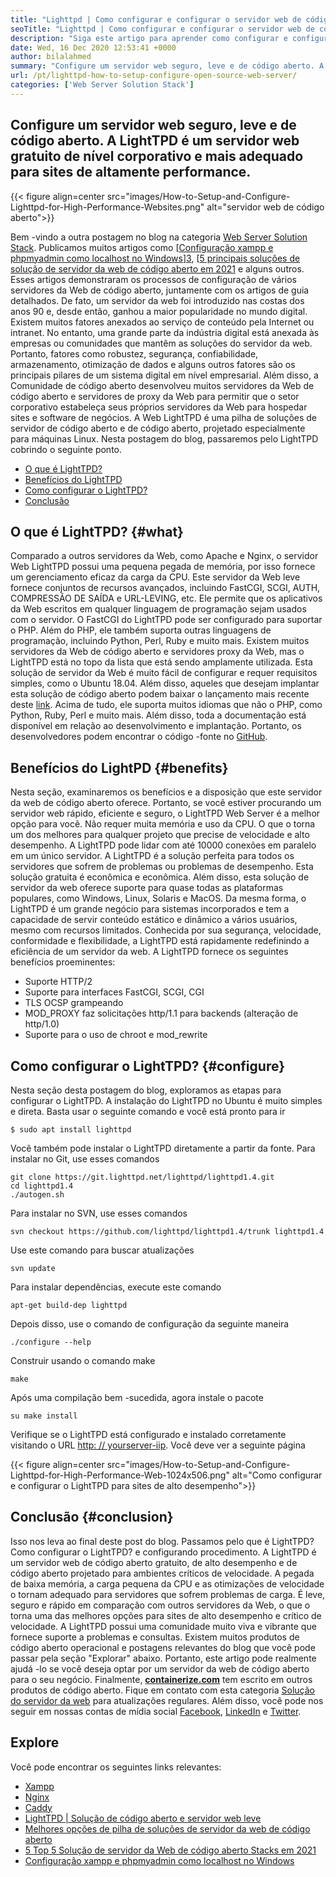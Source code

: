 ```yaml
---
title: "Lighttpd | Como configurar e configurar o servidor web de código aberto '" 
seoTitle: "Lighttpd | Como configurar e configurar o servidor web de código aberto" 
description: "Siga este artigo para aprender como configurar e configurar o servidor da web de código aberto. A LightTPD é um servidor da Web compatível que vem com controle robusto de carga da CPU." 
date: Wed, 16 Dec 2020 12:53:41 +0000
author: bilalahmed
summary: "Configure um servidor web seguro, leve e de código aberto. A LightTPD é um servidor web gratuito de nível corporativo e mais adequado para sites de altamente performance." 
url: /pt/lighttpd-how-to-setup-configure-open-source-web-server/
categories: ['Web Server Solution Stack']
---
```


## Configure um servidor web seguro, leve e de código aberto. A LightTPD é um servidor web gratuito de nível corporativo e mais adequado para sites de altamente performance.

{{< figure align=center src="images/How-to-Setup-and-Configure-Lighttpd-for-High-Performance-Websites.png" alt="servidor web de código aberto">}}

Bem -vindo a outra postagem no blog na categoria [Web Server Solution Stack][1]. Publicamos muitos artigos como [[Configuração xampp e phpmyadmin como localhost no Windows][2]][3], [[5 principais soluções de solução de servidor da web de código aberto em 2021][4] e alguns outros. Esses artigos demonstraram os processos de configuração de vários servidores da Web de código aberto, juntamente com os artigos de guia detalhados. De fato, um servidor da web foi introduzido nas costas dos anos 90 e, desde então, ganhou a maior popularidade no mundo digital. Existem muitos fatores anexados ao serviço de conteúdo pela Internet ou intranet. No entanto, uma grande parte da indústria digital está anexada às empresas ou comunidades que mantêm as soluções do servidor da web. Portanto, fatores como robustez, segurança, confiabilidade, armazenamento, otimização de dados e alguns outros fatores são os principais pilares de um sistema digital em nível empresarial.
Além disso, a Comunidade de código aberto desenvolveu muitos servidores da Web de código aberto e servidores de proxy da Web para permitir que o setor corporativo estabeleça seus próprios servidores da Web para hospedar sites e software de negócios. A Web LightTPD é uma pilha de soluções de servidor de código aberto e de código aberto, projetado especialmente para máquinas Linux. Nesta postagem do blog, passaremos pelo LightTPD cobrindo o seguinte ponto.
  * [O que é LightTPD?][5]
  * [Benefícios do LightTPD][6]
  * [Como configurar o LightTPD?][7]
  * [Conclusão][8]

## O que é LightTPD? {#what}

Comparado a outros servidores da Web, como Apache e Nginx, o servidor Web LightTPD possui uma pequena pegada de memória, por isso fornece um gerenciamento eficaz da carga da CPU. Este servidor da Web leve fornece conjuntos de recursos avançados, incluindo FastCGI, SCGI, AUTH, COMPRESSÃO DE SAÍDA e URL-LEVING, etc. Ele permite que os aplicativos da Web escritos em qualquer linguagem de programação sejam usados ​​com o servidor. O FastCGI do LightTPD pode ser configurado para suportar o PHP. Além do PHP, ele também suporta outras linguagens de programação, incluindo Python, Perl, Ruby e muito mais.
Existem muitos servidores da Web de código aberto e servidores proxy da Web, mas o LightTPD está no topo da lista que está sendo amplamente utilizada. Esta solução de servidor da Web é muito fácil de configurar e requer requisitos simples, como o Ubuntu 18.04. Além disso, aqueles que desejam implantar esta solução de código aberto podem baixar o lançamento mais recente deste [link][9]. Acima de tudo, ele suporta muitos idiomas que não o PHP, como Python, Ruby, Perl e muito mais. Além disso, toda a documentação está disponível em relação ao desenvolvimento e implantação. Portanto, os desenvolvedores podem encontrar o código -fonte no [GitHub][10].

## Benefícios do LightPD {#benefits}

Nesta seção, examinaremos os benefícios e a disposição que este servidor da web de código aberto oferece. Portanto, se você estiver procurando um servidor web rápido, eficiente e seguro, o LightTPD Web Server é a melhor opção para você. Não requer muita memória e uso da CPU. O que o torna um dos melhores para qualquer projeto que precise de velocidade e alto desempenho. A LightTPD pode lidar com até 10000 conexões em paralelo em um único servidor. A LightTPD é a solução perfeita para todos os servidores que sofrem de problemas ou problemas de desempenho. Esta solução gratuita é econômica e econômica.
Além disso, esta solução de servidor da web oferece suporte para quase todas as plataformas populares, como Windows, Linux, Solaris e MacOS. Da mesma forma, o LightTPD é um grande negócio para sistemas incorporados e tem a capacidade de servir conteúdo estático e dinâmico a vários usuários, mesmo com recursos limitados. Conhecida por sua segurança, velocidade, conformidade e flexibilidade, a LightTPD está rapidamente redefinindo a eficiência de um servidor da web.
A LightTPD fornece os seguintes benefícios proeminentes:
  * Suporte HTTP/2
  * Suporte para interfaces FastCGI, SCGI, CGI
  * TLS OCSP grampeando
  * MOD_PROXY faz solicitações http/1.1 para backends (alteração de http/1.0)
  * Suporte para o uso de chroot e mod_rewrite

## Como configurar o LightTPD? {#configure}

Nesta seção desta postagem do blog, exploramos as etapas para configurar o LightTPD. A instalação do LightTPD no Ubuntu é muito simples e direta. Basta usar o seguinte comando e você está pronto para ir
```
$ sudo apt install lighttpd
```
Você também pode instalar o LightTPD diretamente a partir da fonte. Para instalar no Git, use esses comandos
```
git clone https://git.lighttpd.net/lighttpd/lighttpd1.4.git
cd lighttpd1.4
./autogen.sh
```
Para instalar no SVN, use esses comandos
```
svn checkout https://github.com/lighttpd/lighttpd1.4/trunk lighttpd1.4
```
Use este comando para buscar atualizações
```
svn update
```
Para instalar dependências, execute este comando
```
apt-get build-dep lighttpd
```
Depois disso, use o comando de configuração da seguinte maneira
```
./configure --help
```
Construir usando o comando make
```
make
```
Após uma compilação bem -sucedida, agora instale o pacote
```
su make install
```
Verifique se o LightTPD está configurado e instalado corretamente visitando o URL [http: // yourserver-iip][11]. Você deve ver a seguinte página

{{< figure align=center src="images/How-to-Setup-and-Configure-Lighttpd-for-High-Performance-Web-1024x506.png" alt="Como configurar e configurar o LightTPD para sites de alto desempenho">}}


## Conclusão {#conclusion}

Isso nos leva ao final deste post do blog. Passamos pelo que é LightTPD? Como configurar o LightTPD? e configurando procedimento. A LightTPD é um servidor web de código aberto gratuito, de alto desempenho e de código aberto projetado para ambientes críticos de velocidade. A pegada de baixa memória, a carga pequena da CPU e as otimizações de velocidade o tornam adequado para servidores que sofrem problemas de carga. É leve, seguro e rápido em comparação com outros servidores da Web, o que o torna uma das melhores opções para sites de alto desempenho e crítico de velocidade. A LightTPD possui uma comunidade muito viva e vibrante que fornece suporte a problemas e consultas. Existem muitos produtos de código aberto operacional e postagens relevantes do blog que você pode passar pela seção "Explorar" abaixo. Portanto, este artigo pode realmente ajudá -lo se você deseja optar por um servidor da web de código aberto para o seu negócio.
Finalmente,  **[containerize.com][12]**  tem escrito em outros produtos de código aberto. Fique em contato com esta categoria [Solução do servidor da web][1] para atualizações regulares. Além disso, você pode nos seguir em nossas contas de mídia social [Facebook][13], [LinkedIn][14] e [Twitter][15].

## Explore
Você pode encontrar os seguintes links relevantes:
  * [Xampp][16]
  * [Nginx][17]
  * [Caddy][18]
  * [LightTPD | Solução de código aberto e servidor web leve][19]
  * [Melhores opções de pilha de soluções de servidor da web de código aberto][1]
  * [5 Top 5 Solução de servidor da Web de código aberto Stacks em 2021][4]
  * [Configuração xampp e phpmyadmin como localhost no Windows][2]



 [1]: https://products.containerize.com/solution-stack/
 [2]: https://blog.containerize.com/database-management-software/how-to-setup-xampp-and-phpmyadmin-as-localhost-on-windows/
 [3]: https://blog.containerize.com/2020/12/16/setup-and-configure-lighttpd-web-server-for-high-performance-websites/
 [4]: https://blog.containerize.com/2021/01/08/top-5-open-source-web-server-solution-stacks-in-2021/
 [5]: #what
 [6]: #benefits
 [7]: #configure
 [8]: #conclusion
 [9]: http://www.lighttpd.net/download/
 [10]: https://github.com/lighttpd/lighttpd1.4
 [11]: http://your-server-ip/
 [12]: https://www.containerize.com/
 [13]: https://web.facebook.com/containerize
 [14]: https://www.linkedin.com/company/containerize/
 [15]: https://twitter.com/containerize_co
 [16]: https://products.containerize.com/solution-stack/xampp/
 [17]: https://products.containerize.com/solution-stack/nginx/
 [18]: https://products.containerize.com/solution-stack/caddy/
 [19]: https://products.containerize.com/solution-stack/lighttpd
